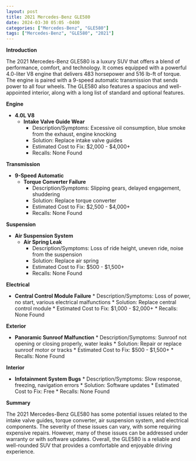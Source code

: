 ```yaml
---
layout: post
title: 2021 Mercedes-Benz GLE580
date: 2024-03-30 05:05 -0400
categories: ["Mercedes-Benz", "GLE580"]
tags: ["Mercedes-Benz", "GLE580", "2021"]
---
```

**Introduction**

The 2021 Mercedes-Benz GLE580 is a luxury SUV that offers a blend of performance, comfort, and technology. It comes equipped with a powerful 4.0-liter V8 engine that delivers 483 horsepower and 516 lb-ft of torque. The engine is paired with a 9-speed automatic transmission that sends power to all four wheels. The GLE580 also features a spacious and well-appointed interior, along with a long list of standard and optional features.

**Engine**

* **4.0L V8**
    * **Intake Valve Guide Wear**
        * Description/Symptoms: Excessive oil consumption, blue smoke from the exhaust, engine knocking
        * Solution: Replace intake valve guides
        * Estimated Cost to Fix: $2,000 - $4,000+
        * Recalls: None Found

**Transmission**

* **9-Speed Automatic**
    * **Torque Converter Failure**
        * Description/Symptoms: Slipping gears, delayed engagement, shuddering
        * Solution: Replace torque converter
        * Estimated Cost to Fix: $2,500 - $4,000+
        * Recalls: None Found

**Suspension**

* **Air Suspension System**
    * **Air Spring Leak**
        * Description/Symptoms: Loss of ride height, uneven ride, noise from the suspension
        * Solution: Replace air spring
        * Estimated Cost to Fix: $500 - $1,500+
        * Recalls: None Found

**Electrical**

* **Central Control Module Failure**
        * Description/Symptoms: Loss of power, no start, various electrical malfunctions
        * Solution: Replace central control module
        * Estimated Cost to Fix: $1,000 - $2,000+
        * Recalls: None Found

**Exterior**

* **Panoramic Sunroof Malfunction**
        * Description/Symptoms: Sunroof not opening or closing properly, water leaks
        * Solution: Repair or replace sunroof motor or tracks
        * Estimated Cost to Fix: $500 - $1,500+
        * Recalls: None Found

**Interior**

* **Infotainment System Bugs**
        * Description/Symptoms: Slow response, freezing, navigation errors
        * Solution: Software updates
        * Estimated Cost to Fix: Free
        * Recalls: None Found

**Summary**

The 2021 Mercedes-Benz GLE580 has some potential issues related to the intake valve guides, torque converter, air suspension system, and electrical components. The severity of these issues can vary, with some requiring expensive repairs. However, many of these issues can be addressed under warranty or with software updates. Overall, the GLE580 is a reliable and well-rounded SUV that provides a comfortable and enjoyable driving experience.

